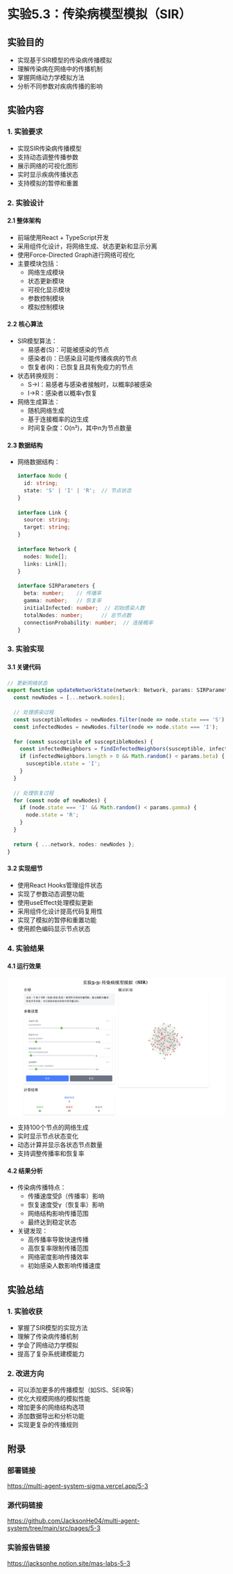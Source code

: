 # 实验5.3：传染病模型模拟（SIR）

## 实验目的
- 实现基于SIR模型的传染病传播模拟
- 理解传染病在网络中的传播机制
- 掌握网络动力学模拟方法
- 分析不同参数对疾病传播的影响

## 实验内容
### 1. 实验要求
- 实现SIR传染病传播模型
- 支持动态调整传播参数
- 展示网络的可视化图形
- 实时显示疾病传播状态
- 支持模拟的暂停和重置

### 2. 实验设计
#### 2.1 整体架构
- 前端使用React + TypeScript开发
- 采用组件化设计，将网络生成、状态更新和显示分离
- 使用Force-Directed Graph进行网络可视化
- 主要模块包括：
  - 网络生成模块
  - 状态更新模块
  - 可视化显示模块
  - 参数控制模块
  - 模拟控制模块

#### 2.2 核心算法
- SIR模型算法：
  - 易感者(S)：可能被感染的节点
  - 感染者(I)：已感染且可能传播疾病的节点
  - 恢复者(R)：已恢复且具有免疫力的节点
- 状态转换规则：
  - S→I：易感者与感染者接触时，以概率β被感染
  - I→R：感染者以概率γ恢复
- 网络生成算法：
  - 随机网络生成
  - 基于连接概率的边生成
  - 时间复杂度：O(n²)，其中n为节点数量

#### 2.3 数据结构
- 网络数据结构：
  ```typescript
  interface Node {
    id: string;
    state: 'S' | 'I' | 'R';  // 节点状态
  }

  interface Link {
    source: string;
    target: string;
  }

  interface Network {
    nodes: Node[];
    links: Link[];
  }

  interface SIRParameters {
    beta: number;    // 传播率
    gamma: number;   // 恢复率
    initialInfected: number;  // 初始感染人数
    totalNodes: number;      // 总节点数
    connectionProbability: number;  // 连接概率
  }
  ```

### 3. 实验实现
#### 3.1 关键代码
```typescript
// 更新网络状态
export function updateNetworkState(network: Network, params: SIRParameters): Network {
  const newNodes = [...network.nodes];
  
  // 处理感染过程
  const susceptibleNodes = newNodes.filter(node => node.state === 'S');
  const infectedNodes = newNodes.filter(node => node.state === 'I');
  
  for (const susceptible of susceptibleNodes) {
    const infectedNeighbors = findInfectedNeighbors(susceptible, infectedNodes, network);
    if (infectedNeighbors.length > 0 && Math.random() < params.beta) {
      susceptible.state = 'I';
    }
  }
  
  // 处理恢复过程
  for (const node of newNodes) {
    if (node.state === 'I' && Math.random() < params.gamma) {
      node.state = 'R';
    }
  }
  
  return { ...network, nodes: newNodes };
}
```

#### 3.2 实现细节
- 使用React Hooks管理组件状态
- 实现了参数动态调整功能
- 使用useEffect处理模拟更新
- 采用组件化设计提高代码复用性
- 实现了模拟的暂停和重置功能
- 使用颜色编码显示节点状态

### 4. 实验结果
#### 4.1 运行效果
![5-3 传染病模型模拟](./images/5-3.png)
- 支持100个节点的网络生成
- 实时显示节点状态变化
- 动态计算并显示各状态节点数量
- 支持调整传播率和恢复率

#### 4.2 结果分析
- 传染病传播特点：
  - 传播速度受β（传播率）影响
  - 恢复速度受γ（恢复率）影响
  - 网络结构影响传播范围
  - 最终达到稳定状态
- 关键发现：
  - 高传播率导致快速传播
  - 高恢复率限制传播范围
  - 网络密度影响传播效率
  - 初始感染人数影响传播速度

## 实验总结
### 1. 实验收获
- 掌握了SIR模型的实现方法
- 理解了传染病传播机制
- 学会了网络动力学模拟
- 提高了复杂系统建模能力

### 2. 改进方向
- 可以添加更多的传播模型（如SIS、SEIR等）
- 优化大规模网络的模拟性能
- 增加更多的网络结构选项
- 添加数据导出和分析功能
- 实现更复杂的传播规则

## 附录
### 部署链接
https://multi-agent-system-sigma.vercel.app/5-3
### 源代码链接
https://github.com/JacksonHe04/multi-agent-system/tree/main/src/pages/5-3
### 实验报告链接
https://jacksonhe.notion.site/mas-labs-5-3
